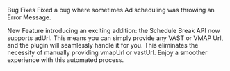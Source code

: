 <a name="1.0.21"></a>

Bug Fixes
 Fixed a bug where sometimes Ad scheduling was throwing an Error Message.

<a name="1.0.21"></a>

New Feature
 introducing an exciting addition: the Schedule Break API now supports adUrl. This means you can simply provide any VAST or VMAP Url, and the plugin will seamlessly handle it for you. This eliminates the necessity of manually providing vmapUrl or vastUrl. Enjoy a smoother experience with this automated process.